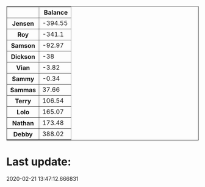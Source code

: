 <table border="1" class="dataframe">
  <thead>
    <tr style="text-align: right;">
      <th></th>
      <th>Balance</th>
    </tr>
  </thead>
  <tbody>
    <tr>
      <th>Jensen</th>
      <td>-394.55</td>
    </tr>
    <tr>
      <th>Roy</th>
      <td>-341.1</td>
    </tr>
    <tr>
      <th>Samson</th>
      <td>-92.97</td>
    </tr>
    <tr>
      <th>Dickson</th>
      <td>-38</td>
    </tr>
    <tr>
      <th>Vian</th>
      <td>-3.82</td>
    </tr>
    <tr>
      <th>Sammy</th>
      <td>-0.34</td>
    </tr>
    <tr>
      <th>Sammas</th>
      <td>37.66</td>
    </tr>
    <tr>
      <th>Terry</th>
      <td>106.54</td>
    </tr>
    <tr>
      <th>Lolo</th>
      <td>165.07</td>
    </tr>
    <tr>
      <th>Nathan</th>
      <td>173.48</td>
    </tr>
    <tr>
      <th>Debby</th>
      <td>388.02</td>
    </tr>
  </tbody>
</table><H1>Last update:</H1>2020-02-21 13:47:12.666831

